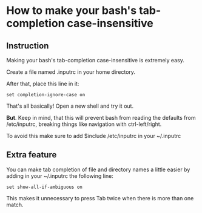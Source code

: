 # How to make your bash's tab-completion case-insensitive

## Instruction

Making your bash's tab-completion case-insensitive is extremely easy.

Create a file named .inputrc in your home directory. 

After that, place this line in it:

```
set completion-ignore-case on
```

That's all basically! Open a new shell and try it out.

**But**. Keep in mind, that this will prevent bash from reading the defaults from /etc/inputrc, breaking things like navigation with ctrl-left/right. 

To avoid this make sure to add $include /etc/inputrc in your ~/.inputrc


## Extra feature

You can make tab completion of file and directory names a little easier by adding in your ~/.inputrc the following line:

```
set show-all-if-ambiguous on
```

This makes it unnecessary to press Tab twice when there is more than one match.
